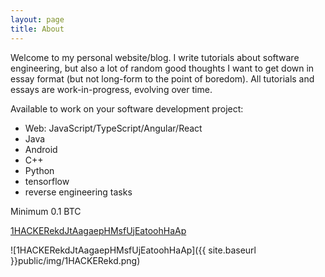 ```yaml
---
layout: page
title: About
---
```


Welcome to my personal website/blog. I write tutorials about software engineering, but also a lot of random good thoughts I want to get down in essay format (but not long-form to the point of boredom). All tutorials and essays are work-in-progress, evolving over time.

Available to work on your software development project:

- Web: JavaScript/TypeScript/Angular/React
- Java
- Android
- C++
- Python
- tensorflow
- reverse engineering tasks

Minimum 0.1 BTC

[1HACKERekdJtAagaepHMsfUjEatoohHaAp](bitcoin:1HACKERekdJtAagaepHMsfUjEatoohHaAp)

![1HACKERekdJtAagaepHMsfUjEatoohHaAp]({{ site.baseurl }}public/img/1HACKERekd.png)
